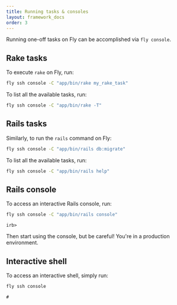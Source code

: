 ```yaml
---
title: Running tasks & consoles
layout: framework_docs
order: 3
---
```


Running one-off tasks on Fly can be accomplished via `fly console`.

## Rake tasks

To execute `rake` on Fly, run:

```cmd
fly ssh console -C "app/bin/rake my_rake_task"
```

To list all the available tasks, run:

```cmd
fly ssh console -C "app/bin/rake -T"
```

## Rails tasks

Similarly, to run the `rails` command on Fly:

```cmd
fly ssh console -C "app/bin/rails db:migrate"
```

To list all the available tasks, run:

```cmd
fly ssh console -C "app/bin/rails help"
```

## Rails console

To access an interactive Rails console, run:

```cmd
fly ssh console -C "app/bin/rails console"
```
```output
irb>
```

Then start using the console, but be careful! You're in a production environment.

## Interactive shell

To access an interactive shell, simply run:

```cmd
fly ssh console
```
```output
#
```
